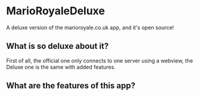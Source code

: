 # MarioRoyaleDeluxe
A deluxe version of the marioroyale.co.uk app, and it's open source!

## What is so deluxe about it?
First of all, the official one only connects to one server using a webview, the Deluxe one is the same with added features.

## What are the features of this app?
